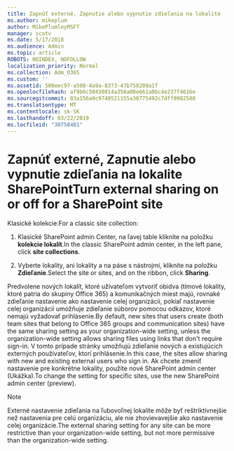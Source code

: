 ```yaml
---
title: Zapnúť externé, Zapnutie alebo vypnutie zdieľania na lokalite
ms.author: mikeplum
author: MikePlumleyMSFT
manager: scotv
ms.date: 5/17/2018
ms.audience: Admin
ms.topic: article
ROBOTS: NOINDEX, NOFOLLOW
localization_priority: Normal
ms.collection: Adm_O365
ms.custom: ''
ms.assetid: 500eec97-a508-4a9a-8373-47b758209a1f
ms.openlocfilehash: af9b6c50430814a356a08e661a0bc4e237f4616e
ms.sourcegitcommit: 03a156a9c9740521155a30775492c7dff0982588
ms.translationtype: MT
ms.contentlocale: sk-SK
ms.lasthandoff: 03/22/2019
ms.locfileid: "30758481"
---
```

# <a name="turn-external-sharing-on-or-off-for-a-sharepoint-site"></a><span data-ttu-id="c40f5-102">Zapnúť externé, Zapnutie alebo vypnutie zdieľania na lokalite SharePoint</span><span class="sxs-lookup"><span data-stu-id="c40f5-102">Turn external sharing on or off for a SharePoint site</span></span>

<span data-ttu-id="c40f5-103">Klasické kolekcie:</span><span class="sxs-lookup"><span data-stu-id="c40f5-103">For a classic site collection:</span></span>
  
1. <span data-ttu-id="c40f5-104">Klasické SharePoint admin Center, na ľavej table kliknite na položku **kolekcie lokalít**.</span><span class="sxs-lookup"><span data-stu-id="c40f5-104">In the classic SharePoint admin center, in the left pane, click **site collections**.</span></span>
    
2. <span data-ttu-id="c40f5-105">Vyberte lokality, ani lokality a na páse s nástrojmi, kliknite na položku **Zdieľanie**.</span><span class="sxs-lookup"><span data-stu-id="c40f5-105">Select the site or sites, and on the ribbon, click **Sharing**.</span></span>
    
<span data-ttu-id="c40f5-106">Predvolene nových lokalít, ktoré užívateľom vytvoriť obidva (tímové lokality, ktoré patria do skupiny Office 365) a komunikačných miest majú, rovnaké zdieľanie nastavenie ako nastavenie celej organizácii, pokiaľ nastavenie celej organizácii umožňuje zdieľanie súborov pomocou odkazov, ktoré nemajú vyžadovať prihlásenie.</span><span class="sxs-lookup"><span data-stu-id="c40f5-106">By default, new sites that users create (both team sites that belong to Office 365 groups and communication sites) have the same sharing setting as your organization-wide setting, unless the organization-wide setting allows sharing files using links that don't require sign-in.</span></span> <span data-ttu-id="c40f5-107">V tomto prípade stránky umožňujú zdieľanie nových a existujúcich externých používateľov, ktorí prihlásenie.</span><span class="sxs-lookup"><span data-stu-id="c40f5-107">In this case, the sites allow sharing with new and existing external users who sign in.</span></span> <span data-ttu-id="c40f5-108">Ak chcete zmeniť nastavenie pre konkrétne lokality, použite nové SharePoint admin center (Ukážka).</span><span class="sxs-lookup"><span data-stu-id="c40f5-108">To change the setting for specific sites, use the new SharePoint admin center (preview).</span></span>
  
> [!NOTE]
> <span data-ttu-id="c40f5-109">Externé nastavenie zdieľania na ľubovoľnej lokalite môže byť reštriktívnejšie než nastavenia pre celú organizáciu, ale nie zhovievavejšie ako nastavenie celej organizácie.</span><span class="sxs-lookup"><span data-stu-id="c40f5-109">The external sharing setting for any site can be more restrictive than your organization-wide setting, but not more permissive than the organization-wide setting.</span></span> 
  

